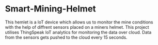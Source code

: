 # Smart-Mining-Helmet
This hemlet is a IoT device which allows us to monitor the mine conditions with the help of diffrent sensors placed on a miners helmet.
This project utilises ThingSpeak IoT analytics for monitoring the data over cloud. Data from the sensors gets pushed to the cloud every 15 seconds. 

